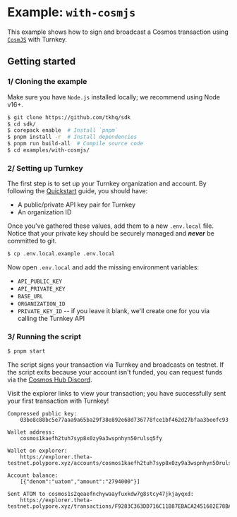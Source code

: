 # Example: `with-cosmjs`

This example shows how to sign and broadcast a Cosmos transaction using [`CosmJS`](https://github.com/cosmos/cosmjs) with Turnkey.

## Getting started

### 1/ Cloning the example

Make sure you have `Node.js` installed locally; we recommend using Node v16+.

```bash
$ git clone https://github.com/tkhq/sdk
$ cd sdk/
$ corepack enable  # Install `pnpm`
$ pnpm install -r  # Install dependencies
$ pnpm run build-all  # Compile source code
$ cd examples/with-cosmjs/
```

### 2/ Setting up Turnkey

The first step is to set up your Turnkey organization and account. By following the [Quickstart](https://turnkey.readme.io/docs/quickstart) guide, you should have:

- A public/private API key pair for Turnkey
- An organization ID

Once you've gathered these values, add them to a new `.env.local` file. Notice that your private key should be securely managed and **_never_** be committed to git.

```bash
$ cp .env.local.example .env.local
```

Now open `.env.local` and add the missing environment variables:

- `API_PUBLIC_KEY`
- `API_PRIVATE_KEY`
- `BASE_URL`
- `ORGANIZATION_ID`
- `PRIVATE_KEY_ID` -- if you leave it blank, we'll create one for you via calling the Turnkey API

### 3/ Running the script

```bash
$ pnpm start
```

The script signs your transaction via Turnkey and broadcasts on testnet. If the script exits because your account isn't funded, you can request funds via the [Cosmos Hub Discord](https://discord.com/invite/cosmosnetwork).

Visit the explorer links to view your transaction; you have successfully sent your first transaction with Turnkey!

```
Compressed public key:
	03be8c88bc5e77aaa9a65ba29f38e892e68d736778fce1bf462d27bfaa3beefc93

Wallet address:
	cosmos1kaefh2tuh7syp8x0zy9a3wspnhyn50rulsq5fy

Wallet on explorer:
	https://explorer.theta-testnet.polypore.xyz/accounts/cosmos1kaefh2tuh7syp8x0zy9a3wspnhyn50rulsq5fy

Account balance:
	[{"denom":"uatom","amount":"2794000"}]

Sent ATOM to cosmos1s2qeaefnchywaayfuxkdw7g8stcy47jkjayqxd:
	https://explorer.theta-testnet.polypore.xyz/transactions/F9283C363DD716C11B87EBACA2451682E78BAD8B018D02C0F47380C60B332EA6
```
